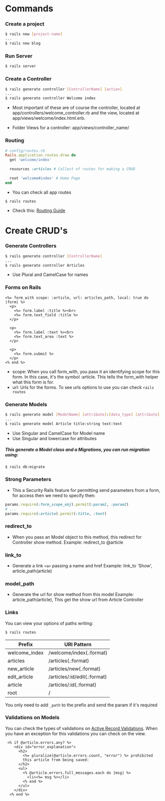 # Commands

### Create a project
```bash
$ rails new [project-name]
...
$ rails new blog
```
### Run Server
```bash
$ rails server
```
### Create a Controller
```bash
$ rails generate controller [ControllerName] [action]
...
$ rails generate controller Welcome index
```
* Most important of these are of course the controller, located
at app/controllers/welcome_controller.rb and the view, located
at app/views/welcome/index.html.erb.

* Folder Views for a controller: app/views/controller_name/

### Routing
```ruby
# config/routes.rb
Rails.application.routes.draw do
  get 'welcome/index'
 
  resources :articles # Collect of routes for making a CRUD
 
  root 'welcome#index' # Home Page
end
```
* You can check all app routes
```bash
$ rails routes
```
* Check this: [Routing Guide](http://guides.rubyonrails.org/routing.html)

# Create CRUD's
### Generate Controllers
```bash
$ rails generate controller [ControllerName]
...
$ rails generate controller Articles
```
* Use Plural and CamelCase for names
### Forms on Rails
```erbruby
<%= form_with scope: :article, url: articles_path, local: true do |form| %>
  <p>
    <%= form.label :title %><br>
    <%= form.text_field :title %>
  </p>
 
  <p>
    <%= form.label :text %><br>
    <%= form.text_area :text %>
  </p>
 
  <p>
    <%= form.submit %>
  </p>
<% end %>
```
* scope: When you call form_with, you pass it an identifying scope for this form. In this case, it's the symbol :article. This tells the form_with helper what this form is for.
* url: Urls for the forms. To see urls options to use you can check `rails routes`
### Generate Models
```bash
$ rails generate model [ModelName] [attribute]:[data_type] [attribute]:[data_type]
...
$ rails generate model Article title:string text:text
```
* Use Singular and CamelCase for Model name
* Use Singular and lowercase for attributes

##### This generate a Model class and a Migrations, you can run migration using:
```bash
$ rails db:migrate
```
### Strong Parameters
* This a Security Rails feature for permitting send parameters from a form,
for access then we need to specify then:
```ruby
params.require(:form_scope_obj).permit(:param1, :param2)
# ...
params.require(:article).permit(:title, :text)
```
### redirect_to
* When you pass an Model object to this method, this redirect for Controller
show method. Example: redirect_to @article

### link_to
* Generate a link `<a>` passing a name and href
Example: link_to 'Show', article_path(article)
### model_path
* Generate the url for show method from this model
Example: article_path(article), This get the show url from Article Controller
### Links
You can view your options of paths writing:
```bash
$ rails routes
```

|   Prefix	   |        URI Pattern         |
|--------------|----------------------------|
|welcome_index |/welcome/index(.:format)    |  
|     articles |/articles(.:format)         |            
|  new_article |/articles/new(.:format)     |  
| edit_article |/articles/:id/edit(.:format)| 
|      article |/articles/:id(.:format)     |     
|         root |/                           |
You only need to add `_path` to the prefix and send the param if it's required

### Validations on Models
You can check the types of validations on [Active Record Validations](http://guides.rubyonrails.org/active_record_validations.html).
When you have an exception for this validations you can check on the view.
```erbruby
 <% if @article.errors.any? %>
    <div id="error_explanation">
      <h2>
        <%= pluralize(@article.errors.count, "error") %> prohibited
        this article from being saved:
      </h2>
      <ul>
        <% @article.errors.full_messages.each do |msg| %>
          <li><%= msg %></li>
        <% end %>
      </ul>
    </div>
  <% end %>
```
